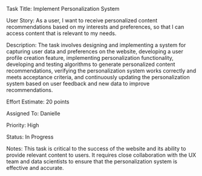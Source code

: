 Task Title: Implement Personalization System

User Story: As a user, I want to receive personalized content recommendations based on my interests and preferences, so that I can access content that is relevant to my needs.

Description: The task involves designing and implementing a system for capturing user data and preferences on the website, developing a user profile creation feature, implementing personalization functionality, developing and testing algorithms to generate personalized content recommendations, verifying the personalization system works correctly and meets acceptance criteria, and continuously updating the personalization system based on user feedback and new data to improve recommendations.

Effort Estimate: 20 points

Assigned To: Danielle

Priority: High

Status: In Progress

Notes: This task is critical to the success of the website and its ability to provide relevant content to users. It requires close collaboration with the UX team and data scientists to ensure that the personalization system is effective and accurate.
